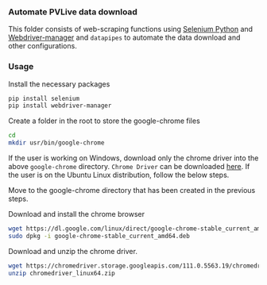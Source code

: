 ### Automate PVLive data download

This folder consists of web-scraping functions using [Selenium Python](https://selenium-python.readthedocs.io/) and [Webdriver-manager](https://pypi.org/project/webdriver-manager/) and `datapipes` to automate the data download and other configurations.

### Usage

Install the necessary packages
```bash
pip install selenium
pip install webdriver-manager
```

Create a folder in the root to store the google-chrome files
```bash
cd
mkdir usr/bin/google-chrome
```

If the user is working on Windows, download only the chrome driver into the above `google-chrome` directory. `Chrome Driver` can be downloaded [here](https://chromedriver.chromium.org/downloads). If the user is on the Ubuntu Linux distribution, follow the below steps.

Move to the google-chrome directory that has been created in the previous steps.

Download and install the chrome browser
```bash
wget https://dl.google.com/linux/direct/google-chrome-stable_current_amd64.deb
sudo dpkg -i google-chrome-stable_current_amd64.deb
```

Download and unzip the chrome driver.
```bash
wget https://chromedriver.storage.googleapis.com/111.0.5563.19/chromedriver_linux64.zip
unzip chromedriver_linux64.zip
```

